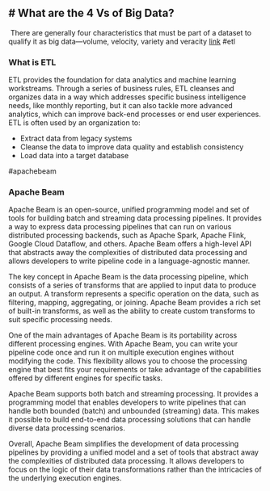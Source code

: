 
## # What are the 4 Vs of Big Data?
 There are generally four characteristics that must be part of a dataset to qualify it as big data—volume, velocity, variety and veracity [link](https://bernardmarr.com/what-are-the-4-vs-of-big-data/#:~:text=There%20are%20generally%20four%20characteristics,%2C%20velocity%2C%20variety%20and%20veracity.)
#etl

### What is ETL

ETL provides the foundation for data analytics and machine learning workstreams. Through a series of business rules, ETL cleanses and organizes data in a way which addresses specific business intelligence needs, like monthly reporting, but it can also tackle more advanced analytics, which can improve back-end processes or end user experiences. ETL is often used by an organization to: 

- Extract data from legacy systems
- Cleanse the data to improve data quality and establish consistency
- Load data into a target database

#apachebeam
### Apache Beam 
Apache Beam is an open-source, unified programming model and set of tools for building batch and streaming data processing pipelines. It provides a way to express data processing pipelines that can run on various distributed processing backends, such as Apache Spark, Apache Flink, Google Cloud Dataflow, and others. Apache Beam offers a high-level API that abstracts away the complexities of distributed data processing and allows developers to write pipeline code in a language-agnostic manner.

The key concept in Apache Beam is the data processing pipeline, which consists of a series of transforms that are applied to input data to produce an output. A transform represents a specific operation on the data, such as filtering, mapping, aggregating, or joining. Apache Beam provides a rich set of built-in transforms, as well as the ability to create custom transforms to suit specific processing needs.

One of the main advantages of Apache Beam is its portability across different processing engines. With Apache Beam, you can write your pipeline code once and run it on multiple execution engines without modifying the code. This flexibility allows you to choose the processing engine that best fits your requirements or take advantage of the capabilities offered by different engines for specific tasks.

Apache Beam supports both batch and streaming processing. It provides a programming model that enables developers to write pipelines that can handle both bounded (batch) and unbounded (streaming) data. This makes it possible to build end-to-end data processing solutions that can handle diverse data processing scenarios.

Overall, Apache Beam simplifies the development of data processing pipelines by providing a unified model and a set of tools that abstract away the complexities of distributed data processing. It allows developers to focus on the logic of their data transformations rather than the intricacies of the underlying execution engines.